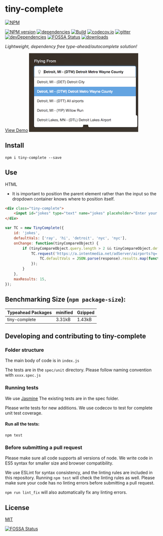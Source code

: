 # tiny-complete
[![NPM](https://nodei.co/npm/tiny-complete.png)](https://nodei.co/npm/tiny-complete/)

[![NPM version](https://img.shields.io/npm/v/tiny-complete.svg?style=flat-square)](https://www.npmjs.com/package/tiny-complete)
[![dependencies](https://david-dm.org/raymondborkowski/tiny-complete.svg)](https://david-dm.org/raymondborkowski/tiny-complete)
[![Build](https://travis-ci.org/raymondborkowski/tiny-complete.svg?branch=master)](https://travis-ci.org/raymondborkowski/tiny-complete)
[![codecov.io](https://codecov.io/github/raymondborkowski/tiny-complete/coverage.svg?branch=master)](https://codecov.io/github/raymondborkowski/tiny-complete?branch=master)
[![gitter](https://badges.gitter.im/Join%20Chat.svg)](https://gitter.im/tiny-complete?utm_source=badge&utm_medium=badge&utm_campaign=pr-badge&utm_content=badge)
[![devDependencies](https://david-dm.org/raymondborkowski/tiny-complete/dev-status.svg)](https://david-dm.org/raymondborkowski/tiny-complete#info=devDependencies)
[![FOSSA Status](https://app.fossa.io/api/projects/git%2Bgithub.com%2Fraymondborkowski%2Ftiny-complete.svg?type=shield)](https://app.fossa.io/projects/git%2Bgithub.com%2Fraymondborkowski%2Ftiny-complete?ref=badge_shield)
[![downloads](https://img.shields.io/npm/dt/tiny-complete.svg)](https://img.shields.io/npm/dt/tiny-complete.svg)

*Lightweight, dependency free type-ahead/autocomplete solution!*

[View Demo](https://raymondborkowski.github.io/tiny-complete/index.html)
![](./docs/example.png)

## Install
`npm i tiny-complete --save`
## Use
HTML
* It is important to position the parent element rather than the input so the dropdown container knows where to position itself.

```html
<div class="tiny-complete">
    <input id="jokes" type="text" name="jokes" placeholder="Enter your joke term">
</div>
```
```js
var TC = new TinyComplete({
    id: 'jokes',
    defaultVals: ['ray', 'hi', 'detroit', 'nyc', 'nyc'],
    onChange: function(tinyCompareObject) {
        if (tinyCompareObject.query.length > 2 && tinyCompareObject.defaultVals.length < 5) {
            TC.request('https://a.intentmedia.net/adServer/airports?q=' + tinyCompareObject.query, function(response) {
                TC.defaultVals = JSON.parse(response).results.map(function(record) { return record.value });
            });
        }
    },
    maxResults: 15,
});
```

## Benchmarking Size (`npm package-size`):
|Typeahead Packages  | minified  |  Gzipped |
| ------------- | ------------- | ------------- |
| tiny-complete  | 3.31kB |1.43kB|

## Developing and contributing to tiny-complete
### Folder structure
The main body of code is in `index.js`

The tests are in the `spec/unit` directory. Please follow naming convention with `xxxx.spec.js`

### Running tests

We use [Jasmine](https://jasmine.github.io/api/3.0/global) The existing tests are in the spec folder.

Please write tests for new additions. We use codecov to test for complete unit test coverage.

#### Run all the tests:

`npm test`

### Before submitting a pull request

Please make sure all code supports all versions of node. We write code in ES5 syntax for smaller size and browser compatibility.

We use ESLint for syntax consistency, and the linting rules are included in this repository. Running `npm test` will check the linting rules as well. Please make sure your code has no linting errors before submitting a pull request.

`npm run lint_fix` will also automatically fix any linting errors.

## License

[MIT](https://github.com/raymondborkowski/tiny-complete/blob/master/LICENSE)


[![FOSSA Status](https://app.fossa.io/api/projects/git%2Bgithub.com%2Fraymondborkowski%2Ftiny-complete.svg?type=large)](https://app.fossa.io/projects/git%2Bgithub.com%2Fraymondborkowski%2Ftiny-complete?ref=badge_large)